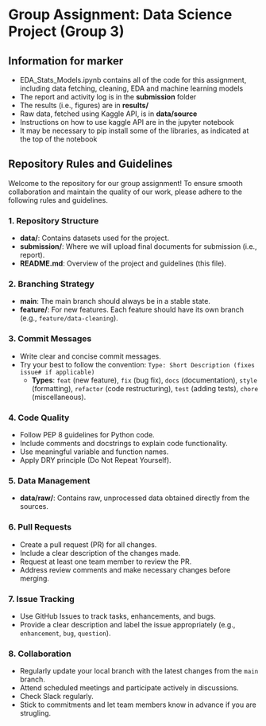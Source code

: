 # Group Assignment: Data Science Project (Group 3)

## Information for marker

- EDA_Stats_Models.ipynb contains all of the code for this assignment, including data fetching, cleaning, EDA and machine learning models
- The report and activity log is in the **submission** folder
- The results (i.e., figures) are in **results/**
- Raw data, fetched using Kaggle API, is in **data/source**
- Instructions on how to use kaggle API are in the jupyter notebook
- It may be necessary to pip install some of the libraries, as indicated at the top of the notebook

## Repository Rules and Guidelines

Welcome to the repository for our group assignment! To ensure smooth collaboration and maintain the quality of our work, please adhere to the following rules and guidelines.

### 1. Repository Structure

- **data/**: Contains datasets used for the project.
- **submission/**: Where we will upload final documents for submission (i.e., report).
- **README.md**: Overview of the project and guidelines (this file).

### 2. Branching Strategy

- **main**: The main branch should always be in a stable state.
- **feature/**: For new features. Each feature should have its own branch (e.g., `feature/data-cleaning`).

### 3. Commit Messages

- Write clear and concise commit messages.
- Try your best to follow the convention: `Type: Short Description (fixes issue# if applicable)`
  - **Types**: `feat` (new feature), `fix` (bug fix), `docs` (documentation), `style` (formatting), `refactor` (code restructuring), `test` (adding tests), `chore` (miscellaneous).

### 4. Code Quality

- Follow PEP 8 guidelines for Python code.
- Include comments and docstrings to explain code functionality.
- Use meaningful variable and function names.
- Apply DRY principle (Do Not Repeat Yourself).

### 5. Data Management

- **data/raw/**: Contains raw, unprocessed data obtained directly from the sources.

### 6. Pull Requests

- Create a pull request (PR) for all changes.
- Include a clear description of the changes made.
- Request at least one team member to review the PR.
- Address review comments and make necessary changes before merging.

### 7. Issue Tracking

- Use GitHub Issues to track tasks, enhancements, and bugs.
- Provide a clear description and label the issue appropriately (e.g., `enhancement`, `bug`, `question`).

### 8. Collaboration

- Regularly update your local branch with the latest changes from the `main` branch.
- Attend scheduled meetings and participate actively in discussions.
- Check Slack regularly.
- Stick to commitments and let team members know in advance if you are strugling.
